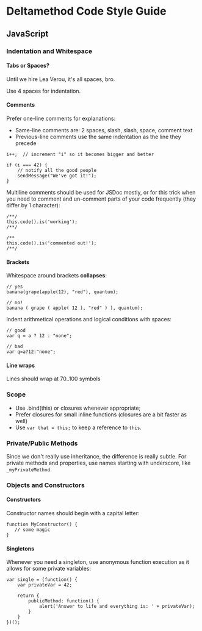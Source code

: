 # Deltamethod Code Style Guide

## JavaScript

### Indentation and Whitespace

#### Tabs or Spaces?

Until we hire Lea Verou, it's all spaces, bro.

Use 4 spaces for indentation.

#### Comments

Prefer one-line comments for explanations:
  * Same-line comments are: 2 spaces, slash, slash, space, comment text
  * Previous-line comments use the same indentation as the line they precede

```(javascript)
i++;  // increment "i" so it becomes bigger and better

if (i === 42) {
    // notify all the good people
    sendMessage("We've got it!");
}

```

Multiline comments should be used for JSDoc mostly, or for this trick when you need to comment and un-comment parts of your code frequently (they differ by 1 character):

```(javascript)
/**/
this.code().is('working');
/**/

/**
this.code().is('commented out!');
/**/
```

#### Brackets

Whitespace around brackets **collapses**:

```(javascript)
// yes
banana(grape(apple(12), "red"), quantum);

// no!
banana ( grape ( apple( 12 ), "red" ) ), quantum);
```

Indent arithmetical operations and logical conditions with spaces:

```(javascript)
// good
var q = a ? 12 : "none";

// bad
var q=a?12:"none";
```

#### Line wraps
Lines should wrap at 70..100 symbols

### Scope

  * Use .bind(this) or closures whenever appropriate;
  * Prefer closures for small inline functions (closures are a bit faster as well)
  * Use ``var that = this;`` to keep a reference to ``this``.

### Private/Public Methods

Since we don't really use inheritance, the difference is really subtle.
For private methods and properties, use names starting with underscore, like ``_myPrivateMethod``.

### Objects and Constructors

#### Constructors

Constructor names should begin with a capital letter:
```(javascript)
function MyConstructor() {
   // some magic
}
```

#### Singletons
Whenever you need a singleton, use anonymous function execution as it allows for some private variables:

```(javascript)
var single = (function() {
    var privateVar = 42;
    
    return {
        publicMethod: function() {
            alert('Answer to life and everything is: ' + privateVar);
        }
    }
})();
```
